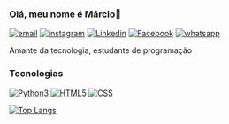 ### Olá, meu nome é Márcio👋


[![email](	https://img.shields.io/badge/Gmail-D14836?style=for-the-badge&logo=gmail&logoColor=white)](https://marcio060498@gmail.com)
[![instagram](https://img.shields.io/badge/Instagram-E4405F?style=for-the-badge&logo=instagram&logoColor=white)](https://www.instagram.com/marcinhocdds/)
[![Linkedin](https://img.shields.io/badge/LinkedIn-0077B5?style=for-the-badge&logo=linkedin&logoColor=white)](https://www.linkedin.com/in/marcio-cesar-dias-da-silva-3b572522a/)
[![Facebook](https://img.shields.io/badge/Facebook-1877F2?style=for-the-badge&logo=facebook&logoColor=white)](https://www.facebook.com/marcio.cesar.7739)
[![whatsapp](https://img.shields.io/badge/WhatsApp-25D366?style=for-the-badge&logo=whatsapp&logoColor=white)](https://api.whatsapp.com/send?phone=5513997379899&text=Ol%C3%A1!)



Amante da tecnologia, estudante de programação
### Tecnologias 
[![Python3](	https://img.shields.io/badge/Python-14354C?style=for-the-badge&logo=python&logoColor=white)](https://github.com/MarcionoGit)
[![HTML5](https://img.shields.io/badge/HTML5-E34F26?style=for-the-badge&logo=html5&logoColor=white)](https://github.com/MarcionoGit)
[![CSS](https://img.shields.io/badge/CSS3-1572B6?style=for-the-badge&logo=css3&logoColor=white)](https://github.com/MarcionoGit)

[![Top Langs](https://github-readme-stats.vercel.app/api/top-langs/?username=MarcionoGit&layout=compact)](https://github.com/MarcionoGit/github-readme-stats)
